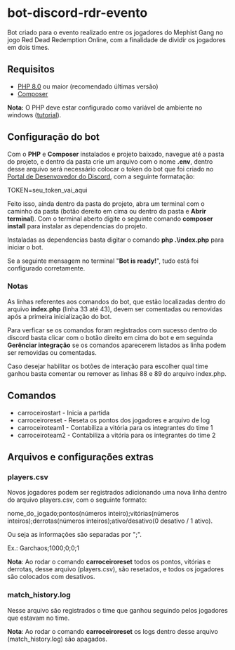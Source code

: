 # bot-discord-rdr-evento

Bot criado para o evento realizado entre os jogadores do Mephist Gang no jogo Red Dead Redemption Online, com a finalidade de dividir os jogadores em dois times.

## Requisitos

- [PHP 8.0](https://php.net/) ou maior (recomendado últimas versão)
- [Composer](https://getcomposer.org/)

**Nota:** O PHP deve estar configurado como variável de ambiente no windows ([tutorial](https://devcontratado.com/blog/php/como-configurar-um-ambiente-php-mysql#vari%C3%A1veis-de-ambiente)).

## Configuração do bot

Com o **PHP** e **Composer** instalados e projeto baixado, navegue até a pasta do projeto, e dentro da pasta crie um arquivo com o nome **.env**, dentro desse arquivo será necessário colocar o token do bot que foi criado no [Portal de Desenvovedor do Discord](https://discord.com/developers/applications), com a seguinte formatação: 

TOKEN=seu_token_vai_aqui

Feito isso, ainda dentro da pasta do projeto, abra um terminal com o caminho da pasta (botão dereito em cima ou dentro da pasta e **Abrir terminal**). Com o terminal aberto digite o seguinte comando **composer install** para instalar as dependencias do projeto.

Instaladas as dependencias basta digitar o comando **php .\index.php** para iniciar o bot.

Se a seguinte mensagem no terminal "**Bot is ready!**", tudo está foi configurado corretamente.

### Notas

As linhas referentes aos comandos do bot, que estão localizadas dentro do arquivo **index.php** (linha 33 até 43), devem ser comentadas ou removidas após a primeira inicialização do bot.

Para verficar se os comandos foram registrados com sucesso dentro do discord basta clicar com o botão direito em cima do bot e em seguinda **Gerênciar integração** se os comandos aparecerem  listados as linha podem ser removidas ou comentadas.

Caso desejar habilitar os botões de interação para escolher qual time ganhou basta comentar ou remover as linhas 88 e 89 do arquivo index.php.

## Comandos

- carroceirostart - Inicia a partida
- carroceiroreset - Reseta os pontos dos jogadores e arquivo de log
- carroceiroteam1 - Contabiliza a vitória para os integrantes do time 1
- carroceiroteam2 - Contabiliza a vitória para os integrantes do time 2

## Arquivos e configurações extras

### players.csv

Novos jogadores podem ser registrados adicionando uma nova linha dentro do arquivo players.csv, com o seguinte formato:

nome_do_jogado;pontos(números inteiro);vitórias(números inteiros);derrotas(números inteiros);ativo/desativo(0 desativo / 1 ativo).

Ou seja as informações são separadas por ";".

Ex.: Garchaos;1000;0;0;1

**Nota**: Ao rodar o comando **carroceiroreset** todos os pontos, vitórias e derrotas, desse arquivo (players.csv), são resetados, e todos os jogadores são colocados com desativos.

### match_history.log

Nesse arquivo são registrados o time que ganhou seguindo pelos jogadores que estavam no time.

**Nota**: Ao rodar o comando **carroceiroreset** os logs dentro desse arquivo (match_history.log) são apagados.